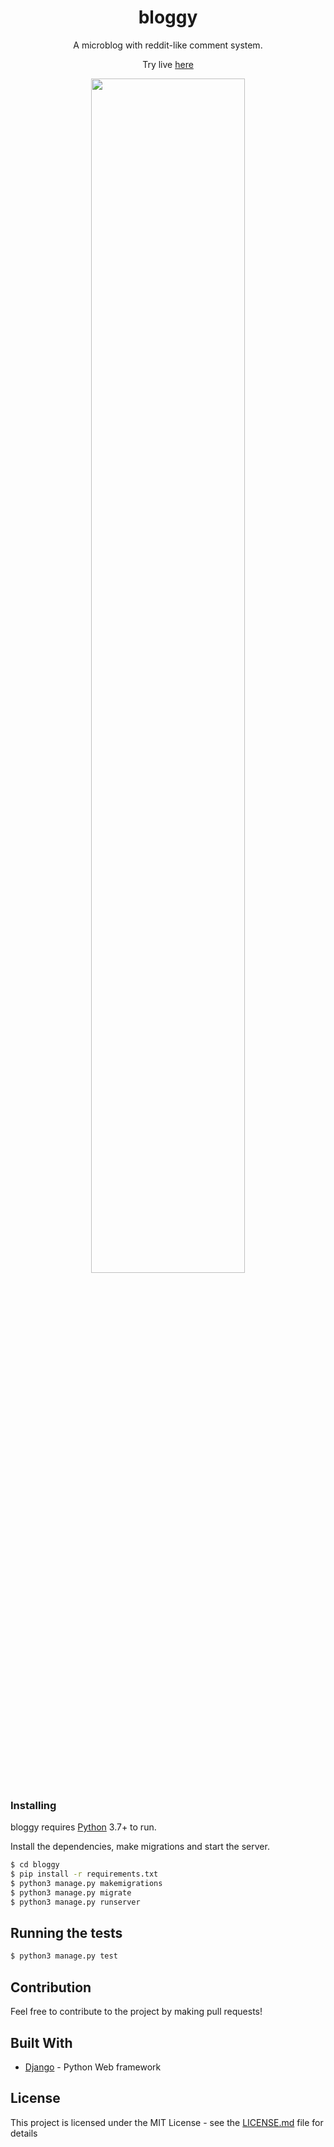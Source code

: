 
<h1 align="center">bloggy</h1>
<p align="center">A microblog with reddit-like comment system.</p>
<p align="center">Try live <a href="http://bloggy.makuzo.usermd.net">here</a></p>
<p align="center">
<img align="center" width="70%" height="70%" src="https://i.imgur.com/I7NAE2c.png"></img>
</p>

### Installing

bloggy requires [Python](https://www.python.org/) 3.7+ to run.

Install the dependencies, make migrations and start the server.

```sh
$ cd bloggy
$ pip install -r requirements.txt
$ python3 manage.py makemigrations
$ python3 manage.py migrate
$ python3 manage.py runserver
```

## Running the tests

```sh
$ python3 manage.py test
```

## Contribution

Feel free to contribute to the project by making pull requests!

## Built With

* [Django](https://www.djangoproject.com/) - Python Web framework

## License

This project is licensed under the MIT License - see the [LICENSE.md](LICENSE.md) file for details
